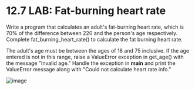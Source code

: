 # 12.7 LAB: Fat-burning heart rate
Write a program that calculates an adult's fat-burning heart rate, which is 70% of the difference between 220 and the person's age respectively. Complete fat_burning_heart_rate() to calculate the fat burning heart rate.

The adult's age must be between the ages of 18 and 75 inclusive. If the age entered is not in this range, raise a ValueError exception in get_age() with the message "Invalid age." Handle the exception in __main__ and print the ValueError message along with "Could not calculate heart rate info."

![image](https://github.com/PonguTracer/heart_rate/assets/67764701/03bef372-a7aa-4dc2-bf3b-b1595131c2cf)
